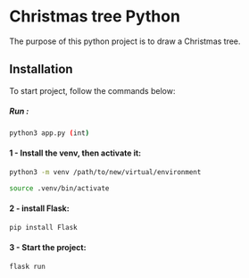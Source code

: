 # Christmas tree Python

The purpose of this python project is to draw a Christmas tree.

## Installation
To start project, follow the commands below:


##### Run :
```bash
python3 app.py (int)
```

#### 1 - Install the venv, then activate it:

```bash
python3 -m venv /path/to/new/virtual/environment

source .venv/bin/activate 
```

#### 2 - install Flask:
```python
pip install Flask
```

#### 3 - Start the project:
```python
flask run
```
